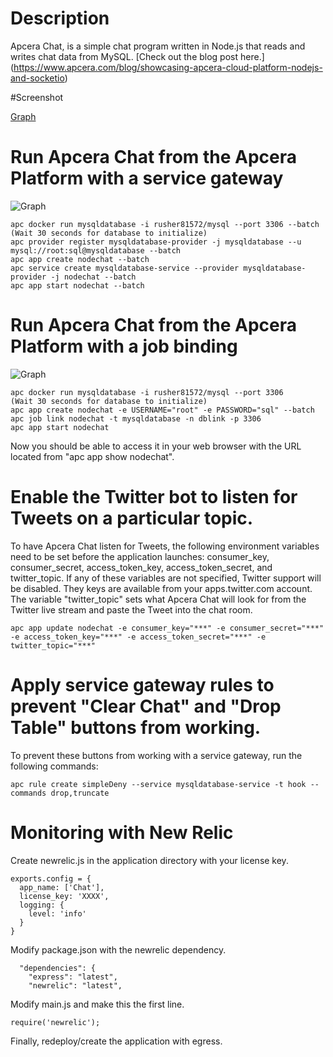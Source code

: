 # Description 
Apcera Chat, is a simple chat program written in Node.js that reads and writes chat data from MySQL. [Check out the blog post here.] (https://www.apcera.com/blog/showcasing-apcera-cloud-platform-nodejs-and-socketio) 

#Screenshot

[Graph](https://raw.githubusercontent.com/apcera/sample-apps/master/demo-node-chat/nodechat.png)

# Run Apcera Chat from the Apcera Platform with a service gateway
![Graph](https://raw.githubusercontent.com/apcera/sample-apps/master/demo-node-chat/servicegateway.png)
```
apc docker run mysqldatabase -i rusher81572/mysql --port 3306 --batch
(Wait 30 seconds for database to initialize)
apc provider register mysqldatabase-provider -j mysqldatabase --u mysql://root:sql@mysqldatabase --batch
apc app create nodechat --batch
apc service create mysqldatabase-service --provider mysqldatabase-provider -j nodechat --batch
apc app start nodechat --batch
```

# Run Apcera Chat from the Apcera Platform with a job binding
![Graph](https://raw.githubusercontent.com/apcera/sample-apps/master/demo-node-chat/joblink.png)
```
apc docker run mysqldatabase -i rusher81572/mysql --port 3306
(Wait 30 seconds for database to initialize)
apc app create nodechat -e USERNAME="root" -e PASSWORD="sql" --batch 
apc job link nodechat -t mysqldatabase -n dblink -p 3306
apc app start nodechat
```

Now you should be able to access it in your web browser with the URL located from "apc app show nodechat".

# Enable the Twitter bot to listen for Tweets on a particular topic.
To have Apcera Chat listen for Tweets, the following environment variables need to be set before the application launches: consumer_key, consumer_secret, access_token_key, access_token_secret, and twitter_topic. If any of these variables are not specified, Twitter support will be disabled. They keys are available from your apps.twitter.com account. The variable "twitter_topic" sets what Apcera Chat will look for from the Twitter live stream and paste the Tweet into the chat room.
```
apc app update nodechat -e consumer_key="***" -e consumer_secret="***" -e access_token_key="***" -e access_token_secret="***" -e twitter_topic="***"
```

# Apply service gateway rules to prevent "Clear Chat" and "Drop Table" buttons from working.
To prevent these buttons from working with a service gateway, run the following commands:

```
apc rule create simpleDeny --service mysqldatabase-service -t hook --commands drop,truncate
```

# Monitoring with New Relic
Create newrelic.js in the application directory with your license key.
```
exports.config = {
  app_name: ['Chat'],
  license_key: 'XXXX',
  logging: {
    level: 'info'
  }
}
```
Modify package.json with the newrelic dependency.
```
  "dependencies": {
    "express": "latest",
    "newrelic": "latest",
```
Modify main.js and make this the first line. 
```
require('newrelic');
```
Finally, redeploy/create the application with egress. 
